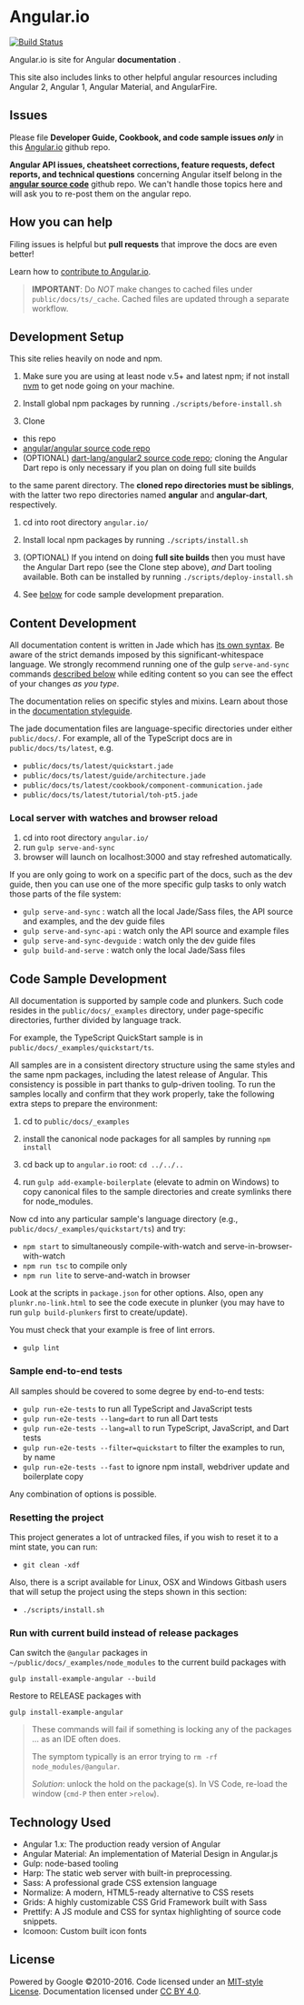 # Angular.io
[![Build Status][travis-badge]][travis-badge-url]

Angular.io is site for Angular **documentation** . 

This site also includes links to other helpful angular resources including 
Angular 2, Angular 1, Angular Material, and AngularFire.

## Issues

Please file **Developer Guide, Cookbook, and code sample issues _only_** in this 
[Angular.io](https://github.com/angular/angular.io/issues) github repo.

**Angular API issues, cheatsheet corrections, feature requests, defect reports, and technical questions** concerning Angular itself
belong in the [**angular source code**](https://github.com/angular/angular/issues) github repo.
We can't handle those topics here and will ask you to re-post them on the angular repo.

## How you can help

Filing issues is helpful but **pull requests** that improve the docs are even better!

Learn how to [contribute to Angular.io](https://github.com/angular/angular.js/blob/master/CONTRIBUTING.md).

> **IMPORTANT**: Do _NOT_ make changes to cached files under `public/docs/ts/_cache`. Cached files are updated through a separate workflow.

## Development Setup
This site relies heavily on node and npm.

1. Make sure you are using at least node v.5+ and latest npm; 
if not install [nvm](https://github.com/creationix/nvm) to get node going on your machine.

1. Install global npm packages by running `./scripts/before-install.sh`

1. Clone

  - this repo
  - [angular/angular source code repo](https://github.com/angular/angular)
  - (OPTIONAL) [dart-lang/angular2 source code repo](https://github.com/dart-lang/angular2); 
    cloning the Angular Dart repo is only necessary if you plan on doing full site builds

  to the same parent directory. The **cloned repo directories must be siblings**, with the latter two repo directories named **angular** and **angular-dart**, respectively.

1. cd into root directory `angular.io/`

1. Install local npm packages by running `./scripts/install.sh`

1. (OPTIONAL) If you intend on doing **full site builds** then you must have the
   Angular Dart repo (see the Clone step above), _and_ Dart tooling available.
   Both can be installed by running `./scripts/deploy-install.sh`

1. See [below](#code-sample-development) for code sample development preparation.

## Content Development
All documentation content is written in Jade which has [its own syntax](http://jade-lang.com/reference/).
Be aware of the strict demands imposed by this significant-whitespace language.
We strongly recommend running one of the gulp `serve-and-sync` commands [described below](#serve-and-sync)
while editing content so you can see the effect of your changes *as you type*.

The documentation relies on specific styles and mixins. 
Learn about those in the [documentation styleguide](https://angular.io/docs/ts/latest/styleguide.html).

The jade documentation files are language-specific directories under either `public/docs/`.
For example, all of the TypeScript docs are in `public/docs/ts/latest`, e.g.
- `public/docs/ts/latest/quickstart.jade`
- `public/docs/ts/latest/guide/architecture.jade`
- `public/docs/ts/latest/cookbook/component-communication.jade`
- `public/docs/ts/latest/tutorial/toh-pt5.jade`

### Local server with watches and browser reload
 1. cd into root directory `angular.io/`
 1. run `gulp serve-and-sync`
 1. browser will launch on localhost:3000 and stay refreshed automatically.

<a id="serve-and-sync"></a>
If you are only going to work on a specific part of the docs, such as the dev guide, then you can use one of the more specific gulp tasks to only watch those parts of the file system:

* `gulp serve-and-sync` : watch all the local Jade/Sass files, the API source and examples, and the dev guide files
* `gulp serve-and-sync-api` : watch only the API source and example files
* `gulp serve-and-sync-devguide` : watch only the dev guide files
* `gulp build-and-serve` : watch only the local Jade/Sass files

## Code Sample Development

All documentation is supported by sample code and plunkers. 
Such code resides in the `public/docs/_examples` directory, under page-specific directories, further divided by language track.

For example, the TypeScript QuickStart sample is in `public/docs/_examples/quickstart/ts`.

All samples are in a consistent directory structure using the same styles and the same npm packages, including the latest release of Angular.
This consistency is possible in part thanks to gulp-driven tooling. 
To run the samples locally and confirm that they work properly, 
take the following extra steps to prepare the environment:

1. cd to `public/docs/_examples`

1. install the canonical node packages for all samples by running `npm install`

1. cd back up to `angular.io` root: `cd ../../..`

1. run `gulp add-example-boilerplate` (elevate to admin on Windows) 
to copy canonical files to the sample directories and create symlinks there for node_modules. 

Now cd into any particular sample's language directory (e.g., `public/docs/_examples/quickstart/ts`) and try:
- `npm start`  to simultaneously compile-with-watch and serve-in-browser-with-watch
- `npm run tsc` to compile only
- `npm run lite` to serve-and-watch in browser

Look at the scripts in `package.json` for other options.
Also, open any `plunkr.no-link.html` to see the code execute in plunker
(you may have to run `gulp build-plunkers` first to create/update).

You must check that your example is free of lint errors.
- `gulp lint`

### Sample end-to-end tests

All samples should be covered to some degree by end-to-end tests:
- `gulp run-e2e-tests` to run all TypeScript and JavaScript tests
- `gulp run-e2e-tests --lang=dart` to run all Dart tests
- `gulp run-e2e-tests --lang=all` to run TypeScript, JavaScript, and Dart tests
- `gulp run-e2e-tests --filter=quickstart` to filter the examples to run, by name
- `gulp run-e2e-tests --fast` to ignore npm install, webdriver update and boilerplate copy

Any combination of options is possible.

### Resetting the project
This project generates a lot of untracked files, if you wish to reset it to a mint state, you can run:

- `git clean -xdf`

Also, there is a script available for Linux, OSX and Windows Gitbash users that will setup the project using the steps shown in this section:

- `./scripts/install.sh`

### Run with current build instead of release packages
Can switch the `@angular` packages in `~/public/docs/_examples/node_modules` to the current build packages with
```
gulp install-example-angular --build
```
Restore to RELEASE packages with
```
gulp install-example-angular
```
>These commands will fail if something is locking any of the packages ... as an IDE often does.
>
>The symptom typically is an error trying to `rm -rf node_modules/@angular`.
>
>_Solution_: unlock the hold on the package(s). In VS Code, re-load the window (`cmd-P` then enter `>relow`).


## Technology Used
- Angular 1.x: The production ready version of Angular
- Angular Material: An implementation of Material Design in Angular.js
- Gulp: node-based tooling
- Harp: The static web server with built-in preprocessing.
- Sass: A professional grade CSS extension language
- Normalize: A modern, HTML5-ready alternative to CSS resets
- Grids: A highly customizable CSS Grid Framework built with Sass
- Prettify: A JS module and CSS for syntax highlighting of source code snippets.
- Icomoon: Custom built icon fonts


## License
Powered by Google ©2010-2016. Code licensed under an [MIT-style License](https://github.com/angular.io/blob/master/LICENSE). Documentation licensed under [CC BY 4.0](http://creativecommons.org/licenses/by/4.0/).

[travis-badge]: https://travis-ci.org/angular/angular.io.svg?branch=master
[travis-badge-url]: https://travis-ci.org/angular/angular.io
